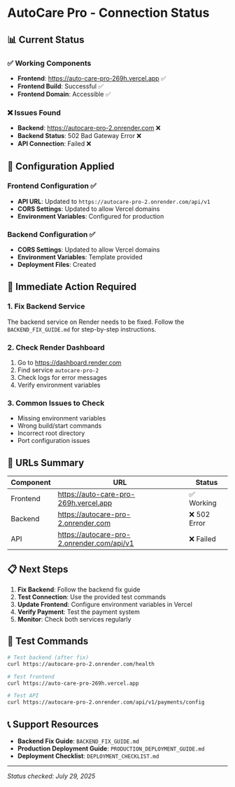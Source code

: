 # AutoCare Pro - Connection Status

## 📊 Current Status

### ✅ Working Components
- **Frontend**: https://auto-care-pro-269h.vercel.app ✅
- **Frontend Build**: Successful ✅
- **Frontend Domain**: Accessible ✅

### ❌ Issues Found
- **Backend**: https://autocare-pro-2.onrender.com ❌
- **Backend Status**: 502 Bad Gateway Error ❌
- **API Connection**: Failed ❌

## 🔧 Configuration Applied

### Frontend Configuration ✅
- **API URL**: Updated to `https://autocare-pro-2.onrender.com/api/v1`
- **CORS Settings**: Updated to allow Vercel domains
- **Environment Variables**: Configured for production

### Backend Configuration ✅
- **CORS Settings**: Updated to allow Vercel domains
- **Environment Variables**: Template provided
- **Deployment Files**: Created

## 🚨 Immediate Action Required

### 1. Fix Backend Service
The backend service on Render needs to be fixed. Follow the `BACKEND_FIX_GUIDE.md` for step-by-step instructions.

### 2. Check Render Dashboard
1. Go to https://dashboard.render.com
2. Find service `autocare-pro-2`
3. Check logs for error messages
4. Verify environment variables

### 3. Common Issues to Check
- Missing environment variables
- Wrong build/start commands
- Incorrect root directory
- Port configuration issues

## 🔗 URLs Summary

| Component | URL | Status |
|-----------|-----|--------|
| Frontend | https://auto-care-pro-269h.vercel.app | ✅ Working |
| Backend | https://autocare-pro-2.onrender.com | ❌ 502 Error |
| API | https://autocare-pro-2.onrender.com/api/v1 | ❌ Failed |

## 📋 Next Steps

1. **Fix Backend**: Follow the backend fix guide
2. **Test Connection**: Use the provided test commands
3. **Update Frontend**: Configure environment variables in Vercel
4. **Verify Payment**: Test the payment system
5. **Monitor**: Check both services regularly

## 🧪 Test Commands

```bash
# Test backend (after fix)
curl https://autocare-pro-2.onrender.com/health

# Test frontend
curl https://auto-care-pro-269h.vercel.app

# Test API
curl https://autocare-pro-2.onrender.com/api/v1/payments/config
```

## 📞 Support Resources

- **Backend Fix Guide**: `BACKEND_FIX_GUIDE.md`
- **Production Deployment Guide**: `PRODUCTION_DEPLOYMENT_GUIDE.md`
- **Deployment Checklist**: `DEPLOYMENT_CHECKLIST.md`

---

*Status checked: July 29, 2025* 